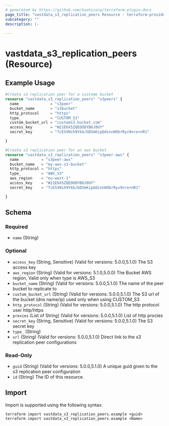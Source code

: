 ```yaml
---
# generated by https://github.com/hashicorp/terraform-plugin-docs
page_title: "vastdata_s3_replication_peers Resource - terraform-provider-vastdata"
subcategory: ""
description: |-
  
---
```


# vastdata_s3_replication_peers (Resource)



## Example Usage

```terraform
#Create s3 replication peer for a custome bucket
resource "vastdata_s3_replication_peers" "s3peers" {
  name              = "s3peer"
  bucket_name       = "s3bucket"
  http_protocol     = "https"
  type_             = "CUSTOM_S3"
  custom_bucket_url = "customs3.bucket.com"
  access_key        = "W21E6X5ZQEOODYB6J0UY"
  secret_key        = "fcESVNih9Ykb/bDSmKipQdinnHObrRyv9nre+nR1"

}

#Create s3 replication peer for an aws bucket
resource "vastdata_s3_replication_peers" "s3peer-aws" {
  name          = "s3peer-aws"
  bucket_name   = "my-aws-s3-bucket"
  http_protocol = "https"
  type_         = "AWS_S3"
  aws_region    = "eu-west-1"
  access_key    = "W21E6X5ZQEOODYB6J0UY"
  secret_key    = "fcESVNih9Ykb/bDSmKipQdinnHObrRyv9nre+nR1"

}
```

<!-- schema generated by tfplugindocs -->
## Schema

### Required

- `name` (String)

### Optional

- `access_key` (String, Sensitive) (Valid for versions: 5.0.0,5.1.0) The S3 access key
- `aws_region` (String) (Valid for versions: 5.1.0,5.0.0) The Bucket AWS region, Valid only when type is AWS_S3
- `bucket_name` (String) (Valid for versions: 5.0.0,5.1.0) The name of the peer bucket to replicate to
- `custom_bucket_url` (String) (Valid for versions: 5.0.0,5.1.0) The S3 url of the bucket (dns name/ip) used only when using CUSTOM_S3
- `http_protocol` (String) (Valid for versions: 5.0.0,5.1.0) The http protocol user http/https
- `proxies` (List of String) (Valid for versions: 5.0.0,5.1.0) List of http procies
- `secret_key` (String, Sensitive) (Valid for versions: 5.0.0,5.1.0) The S3 secret key
- `type_` (String)
- `url` (String) (Valid for versions: 5.0.0,5.1.0) Direct link to the s3 replication peer configurations

### Read-Only

- `guid` (String) (Valid for versions: 5.0.0,5.1.0) A unique guid given to the s3 replication peer configuration
- `id` (String) The ID of this resource.

## Import

Import is supported using the following syntax:

```shell
terraform import vastdata_s3_replication_peers.example <guid>
terraform import vastdata_s3_replication_peers.example <Name>
```

